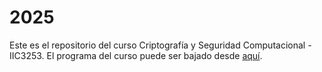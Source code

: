 # 2025
Este es el repositorio del curso Criptografı́a y Seguridad Computacional - IIC3253. El programa del curso puede ser bajado desde [aquí](programa-IIC3253.pdf). 
